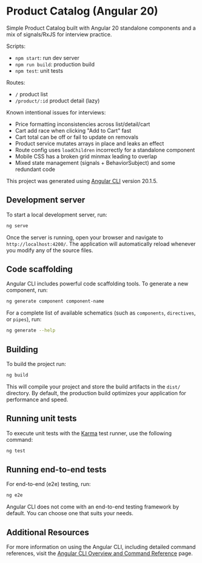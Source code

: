 # Product Catalog (Angular 20)

Simple Product Catalog built with Angular 20 standalone components and a mix of signals/RxJS for interview practice.

Scripts:

- `npm start`: run dev server
- `npm run build`: production build
- `npm test`: unit tests

Routes:

- `/` product list
- `/product/:id` product detail (lazy)

Known intentional issues for interviews:

- Price formatting inconsistencies across list/detail/cart
- Cart add race when clicking "Add to Cart" fast
- Cart total can be off or fail to update on removals
- Product service mutates arrays in place and leaks an effect
- Route config uses `loadChildren` incorrectly for a standalone component
- Mobile CSS has a broken grid minmax leading to overlap
- Mixed state management (signals + BehaviorSubject) and some redundant code

This project was generated using [Angular CLI](https://github.com/angular/angular-cli) version 20.1.5.

## Development server

To start a local development server, run:

```bash
ng serve
```

Once the server is running, open your browser and navigate to `http://localhost:4200/`. The application will automatically reload whenever you modify any of the source files.

## Code scaffolding

Angular CLI includes powerful code scaffolding tools. To generate a new component, run:

```bash
ng generate component component-name
```

For a complete list of available schematics (such as `components`, `directives`, or `pipes`), run:

```bash
ng generate --help
```

## Building

To build the project run:

```bash
ng build
```

This will compile your project and store the build artifacts in the `dist/` directory. By default, the production build optimizes your application for performance and speed.

## Running unit tests

To execute unit tests with the [Karma](https://karma-runner.github.io) test runner, use the following command:

```bash
ng test
```

## Running end-to-end tests

For end-to-end (e2e) testing, run:

```bash
ng e2e
```

Angular CLI does not come with an end-to-end testing framework by default. You can choose one that suits your needs.

## Additional Resources

For more information on using the Angular CLI, including detailed command references, visit the [Angular CLI Overview and Command Reference](https://angular.dev/tools/cli) page.
